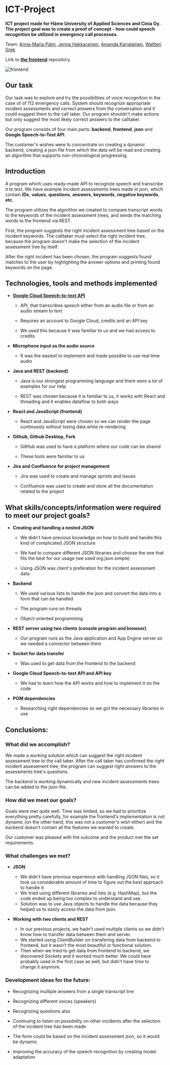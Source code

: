 # ICT-Project

**ICT project made for Häme University of Applied Sciences and Cinia Oy.**  
**The project goal was to create a proof of concept - how could speech recognition be utilized in emergency call processes.**

Team:  [Anna-Maria Palm](https://github.com/A-d-f), [Jenna Hakkarainen](https://github.com/jenhakk), [Amanda Karjalainen](https://github.com/amakarj), [Waltteri Grek](https://github.com/GreWalw)

Link to [**the frontend**](https://github.com/amakarj/ICT-Project-Front-end) repository.

![frontend](https://user-images.githubusercontent.com/75020974/207854665-e7a05773-e7c1-446d-9b0d-64f0c1a542de.png) 
 

## Our task

Our task was to explore and try the possibilities of voice recognition in the case of of 112 emergency calls. System should recognize appropriate incident assessments and correct answers from the conversation and it could suggest them to the call taker. Our program shouldn't make actions but only suggest the most likely correct answers to the calltaker.  

Our program consists of four main parts: **backend**, **frontend**, **json** and **Google Speech-to-Text API**. 

The customer's wishes were to concentrate on creating a dynamic backend, creating a json file from which the data will be read and creating an algorithm that supports non-chronological progressing. 

## Introduction 
 
A program which uses ready-made API to recognize speech and transcribe it to text. We have example incident assessments trees made in json, which contain **IDs**, **values**, **questions**, **answers**, **keywords**, **negative keywords**, **etc**.  

The program utilizes the algorithm we created to compare transcript words to the keywords of the incident assessment trees, and sends the matching words to the frontend via REST. 

First, the program suggests the right incident assessment tree based on the incident keywords. The calltaker must select the right incident tree, because the program doesn't make the selection of the incident assessment tree by itself. 

After the right incident has been chosen, the program suggests found matches to the user by highlighting the answer options and printing found keywords on the page. 

## Technologies, tools and methods implemented 


* **[Google Cloud Speech-to-text API](https://cloud.google.com/speech-to-text)** 
 
  * API, that transcribes speech either from an audio file or from an audio stream to text 

  * Requires an account to Google Cloud, credits and an API key 

  * We used this because it was familiar to us and we had access to credits 

* **Microphone input as the audio source** 

  * It was the easiest to implement and made possible to use real time audio 

* **Java and REST (backend)**

  * Java is our strongest programming language and there were a lot of examples for our help 

  * REST was chosen because it is familiar to us, it works with React and threading and it enables dataflow to both ways 
 

* **React and JavaScript (frontend)** 

  * React and JavaScript were chosen so we can render the page continuosly without losing data while re-rendering 

* **Github, Github Desktop, Fork** 

  * GitHub was used to have a platform where our code can be shared 

  * These tools were familiar to us 

* **Jira and Confluence for project management** 

  * Jira was used to create and manage sprints and issues 

  * Confluence was used to create and store all the documentation related to the project 

 

## What skills/concepts/information were required to meet our project goals?  

* **Creating and handling a nested JSON** 

  * We didn't have previous knowledge on how to build and handle this kind of complicated JSON structure  

  * We had to compare different JSON libraries and choose the one that fits the best for our usage (we used org.json.simple) 
 
  * Using JSON was client's preferation for the incident assessment data 

* **Backend** 

  * We used various lists to handle the json and convert the data into a form that can be handled 

  * The program runs on threads 

  * Object-oriented programming 

* **REST server using two clients (console program and browser)** 

  * Our program runs as the Java application and App Engine server so we needed a connector between them  

* **Socket for data transfer** 

  * Was used to get data from the frontend to the backend 

* **Google Cloud Speech-to-text API and API key** 

  * We had to learn how the API works and how to implement it on the code 

* **POM dependencies** 

  * Researching right dependencies so we got the necessary libraries in use 


## Conclusions: 

### What did we accomplish?
 
We made a working solution which can suggest the right incident assessment tree to the call taker. After the call taker has confirmed the right incident assesement tree, the program can suggest right answers to the assessments tree's questions. 

The backend is working dynamically and new incident assessments trees can be added to the json-file. 

### How did we meet our goals? 

Goals were met quite well. Time was limited, so we had to prioritize everything pretty carefully, for example the frontend's implementation is not dynamic (on the other hand, this was not a customer's wish either) and the backend doesn't contain all the features we wanted to create. 

Our customer was pleased with the outcome and the product met the set requirements. 

### What challenges we met?

* **JSON**
  * We didn't have previous experience with handling JSON files, so it took us considerable amount of time to figure out the best approach to handle it.
  * We tried using different libraries and lists (e.g. HashMap), but the code ended up being too complex to understand and use.
  * Solution was to use Java objects to handle the data because they helped us to easily access the data from json.

* **Working with two clients and REST**
  * In our previous projects, we hadn't used multiple clients so we didn't know how to transfer data between them and server.
  * We started using ClientBuilder on transfering data from backend to frontend, but it wasn't the most beautiful or functional solution.
  * Then when we tried to get data from frontend to backend, we discovered Sockets and it worked much better. We could have probably used in the first case as well, but didn't have time to change it anymore.


### Development ideas for the future: 

* Recognizing multiple answers from a single transcript line 

* Recognizing different voices (speakers) 

* Recognizing questions also 

* Continuing to listen on possibility on other incidents after the selection of the incident tree has been made 

* The form could be based on the incident assessment json, so it would be dynamic  

* Improving the accuracy of the speech recognition by creating model adaptation  

 
